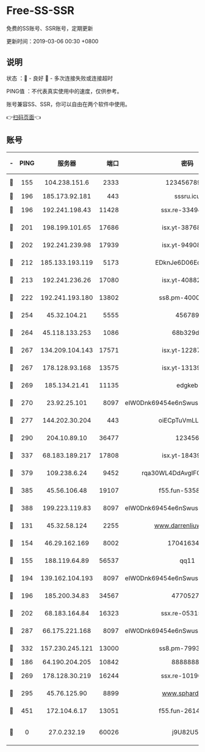 # Free-SS-SSR

免费的SS账号、SSR账号，定期更新

更新时间：2019-03-06 00:30 +0800

## 说明

状态     ：🙂 - 良好 🙁 - 多次连接失败或连接超时

PING值   ：不代表真实使用中的速度，仅供参考。

账号兼容SS、SSR，你可以自由在两个软件中使用。

👉[扫码页面](https://liesauer.github.io/free-ss-ssr.github.io/)👈

## 账号

|-|PING|服务器|端口|密码|加密方式|区域|
|:----:|:----:|:-----:|-----:|:----:|:----:|:----:|
|🙂|155|104.238.151.6|2333|12345678900|aes-256-cfb|JP|
|🙂|196|185.173.92.181|443|sssru.icu|rc4-md5|RU|
|🙂|196|192.241.198.43|11428|ssx.re-33494381|aes-256-cfb|US|
|🙂|201|198.199.101.65|17686|isx.yt-38768454|aes-256-cfb|US|
|🙂|202|192.241.239.98|17939|isx.yt-94908149|aes-256-cfb|US|
|🙂|212|185.133.193.119|5173|EDknJe6D06EoWDaw|aes-256-cfb|US|
|🙂|213|192.241.236.26|17080|isx.yt-40882343|aes-256-cfb|US|
|🙂|222|192.241.193.180|13802|ss8.pm-40001184|aes-256-cfb|US|
|🙂|254|45.32.104.21|5555|456789|aes-256-cfb|SG|
|🙂|264|45.118.133.253|1086|68b329da|aes-256-cfb|SG|
|🙂|267|134.209.104.143|17571|isx.yt-12287887|aes-256-cfb|SG|
|🙂|267|178.128.93.168|13575|isx.yt-13139523|aes-256-cfb|SG|
|🙂|269|185.134.21.41|11135|edgkeb|aes-256-cfb|GB|
|🙂|270|23.92.25.101|8097|eIW0Dnk69454e6nSwuspv9DmS201tQ0D|aes-256-cfb|US|
|🙂|277|144.202.30.204|443|oiECpTuVmLLxk4Ts|aes-256-cfb|US|
|🙂|290|204.10.89.10|36477|123456|aes-256-cfb|US|
|🙂|337|68.183.189.217|17808|isx.yt-18439872|aes-256-cfb|SG|
|🙂|379|109.238.6.24|9452|rqa30WL4DdAvgIFG6Fs3znzTa|aes-256-cfb|FR|
|🙂|385|45.56.106.48|19107|f55.fun-53586818|aes-256-cfb|US|
|🙂|388|199.223.119.83|8097|eIW0Dnk69454e6nSwuspv9DmS201tQ0D|aes-256-cfb|US|
|🙂|131|45.32.58.124|2255|www.darrenliuwei.com|aes-256-cfb|JP|
|🙂|154|46.29.162.169|8002|1704163453|aes-256-cfb|RU|
|🙂|155|188.119.64.89|56537|qq11|aes-256-cfb|RU|
|🙂|194|139.162.104.193|8097|eIW0Dnk69454e6nSwuspv9DmS201tQ0D|aes-256-cfb|JP|
|🙂|196|185.200.34.83|34567|47705279|aes-256-cfb|US|
|🙂|202|68.183.164.84|16323|ssx.re-05315643|aes-256-cfb|US|
|🙂|287|66.175.221.168|8097|eIW0Dnk69454e6nSwuspv9DmS201tQ0D|aes-256-cfb|US|
|🙂|332|157.230.245.121|13000|ss8.pm-79933809|aes-256-cfb|SG|
|🙁|186|64.190.204.205|10842|88888888|rc4-md5|US|
|🙁|269|178.128.30.219|16244|ssx.re-10190276|aes-256-cfb|SG|
|🙁|295|45.76.125.90|8899|www.sphard.com|aes-256-cfb|JP|
|🙁|451|172.104.6.17|13051|f55.fun-26146872|aes-256-cfb|US|
|🙁|0|27.0.232.19|60026|j9U82U53|xchacha20-ietf-poly1305|HK|
